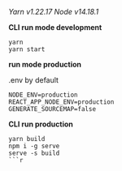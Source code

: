 _Yarn v1.22.17_
_Node v14.18.1_

**CLI run mode development**
```
yarn
yarn start
```

**run mode production**

.env by default
```
NODE_ENV=production
REACT_APP_NODE_ENV=production
GENERATE_SOURCEMAP=false
```
__CLI run production__
```
yarn build
npm i -g serve
serve -s build
```r